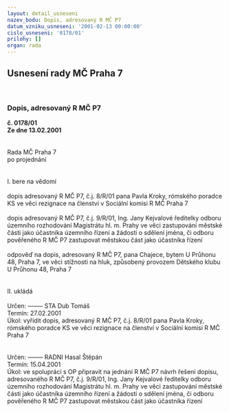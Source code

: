 ```yaml
---
layout: detail_usneseni
nazev_bodu: Dopis, adresovaný R MČ P7
datum_vzniku_usneseni: '2001-02-13 00:00:00'
cislo_usneseni: '0178/01'
prilohy: []
organ: rada
---
```

<div id="ucUsn_pList" class="usn">
	<span><h2>Usnesení rady MČ Praha 7 </h2>
<br></span><div class="standBody">
<span><h3>Dopis, adresovaný R MČ P7</h3></span><div class="center">
		<strong>č. 0178/01</strong><br>
	</div>
<div class="center">
		<strong>Ze dne 13.02.2001</strong><br><br>
	</div>
<br>Rada MČ Praha 7<br>po projednání<br><br><br>I.	bere na vědomí<br><br> dopis adresovaný R MČ P7, č.j. 8/R/01 pana Pavla Kroky, rómského poradce KS ve věci rezignace na členství v Sociální komisi R MČ Praha 7<br><br>dopis adresovaný R MČ P7, č.j. 9/R/01, Ing. Jany Kejvalové ředitelky odboru územního rozhodování Magistrátu hl. m. Prahy ve věci zastupování městské části jako účastníka územního řízení a žádosti o sdělení jména, či odboru pověřeného R MČ P7 zastupovat městskou část jako účastníka řízení<br><br>odpověď na dopis, adresovaný R MČ P7, pana Chajece, bytem U Průhonu 48, Praha 7, ve věci stížnosti na hluk, způsobený provozem Dětského klubu U Průhonu 48, Praha 7<br><br><br>II.  ukládá <br><br> Určen:	–––––	STA Dub Tomáš<br>Termín: 27.02.2001<br>Úkol:	vyřídit dopis, adresovaný R MČ P7, č.j. 8/R/01 pana Pavla Kroky, rómského poradce KS ve věci rezignace na členství v Sociální komisi R MČ Praha 7<br> <br><br> Určen:	–––––	RADNI Hasal Štěpán<br>Termín: 15.04.2001<br>Úkol:	ve spolupráci s OP připravit na jednání R MČ P7 návrh řešení dopisu, adresovaného R MČ P7, č.j. 9/R/01, Ing. Jany Kejvalové ředitelky odboru územního rozhodování Magistrátu hl. m. Prahy ve věci zastupování městské části jako účastníka územního řízení a žádosti o sdělení jména, či odboru pověřeného R MČ P7 zastupovat městskou část jako účastníka řízení<br>  <br>
</div>
</div>
